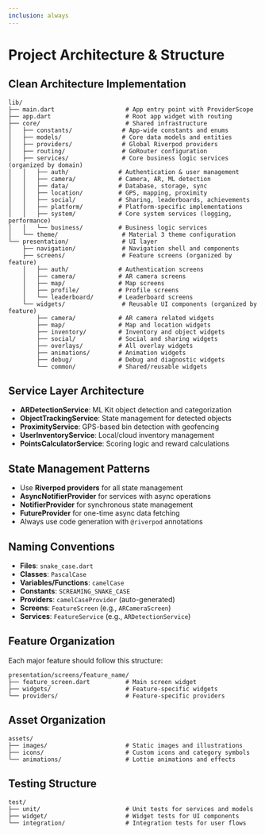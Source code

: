 ```yaml
---
inclusion: always
---
```


# Project Architecture & Structure

## Clean Architecture Implementation
```
lib/
├── main.dart                    # App entry point with ProviderScope
├── app.dart                     # Root app widget with routing
├── core/                        # Shared infrastructure
│   ├── constants/              # App-wide constants and enums
│   ├── models/                 # Core data models and entities
│   ├── providers/              # Global Riverpod providers
│   ├── routing/                # GoRouter configuration
│   ├── services/               # Core business logic services (organized by domain)
│   │   ├── auth/              # Authentication & user management
│   │   ├── camera/            # Camera, AR, ML detection
│   │   ├── data/              # Database, storage, sync
│   │   ├── location/          # GPS, mapping, proximity
│   │   ├── social/            # Sharing, leaderboards, achievements
│   │   ├── platform/          # Platform-specific implementations
│   │   ├── system/            # Core system services (logging, performance)
│   │   └── business/          # Business logic services
│   └── theme/                  # Material 3 theme configuration
└── presentation/               # UI layer
    ├── navigation/             # Navigation shell and components
    ├── screens/                # Feature screens (organized by feature)
    │   ├── auth/              # Authentication screens
    │   ├── camera/            # AR camera screens
    │   ├── map/               # Map screens
    │   ├── profile/           # Profile screens
    │   └── leaderboard/       # Leaderboard screens
    └── widgets/                # Reusable UI components (organized by feature)
        ├── camera/            # AR camera related widgets
        ├── map/               # Map and location widgets
        ├── inventory/         # Inventory and object widgets
        ├── social/            # Social and sharing widgets
        ├── overlays/          # All overlay widgets
        ├── animations/        # Animation widgets
        ├── debug/             # Debug and diagnostic widgets
        └── common/            # Shared/reusable widgets
```

## Service Layer Architecture
- **ARDetectionService**: ML Kit object detection and categorization
- **ObjectTrackingService**: State management for detected objects
- **ProximityService**: GPS-based bin detection with geofencing
- **UserInventoryService**: Local/cloud inventory management
- **PointsCalculatorService**: Scoring logic and reward calculations

## State Management Patterns
- Use **Riverpod providers** for all state management
- **AsyncNotifierProvider** for services with async operations
- **NotifierProvider** for synchronous state management
- **FutureProvider** for one-time async data fetching
- Always use code generation with `@riverpod` annotations

## Naming Conventions
- **Files**: `snake_case.dart`
- **Classes**: `PascalCase`
- **Variables/Functions**: `camelCase`
- **Constants**: `SCREAMING_SNAKE_CASE`
- **Providers**: `camelCaseProvider` (auto-generated)
- **Screens**: `FeatureScreen` (e.g., `ARCameraScreen`)
- **Services**: `FeatureService` (e.g., `ARDetectionService`)

## Feature Organization
Each major feature should follow this structure:
```
presentation/screens/feature_name/
├── feature_screen.dart          # Main screen widget
├── widgets/                     # Feature-specific widgets
└── providers/                   # Feature-specific providers
```

## Asset Organization
```
assets/
├── images/                      # Static images and illustrations
├── icons/                       # Custom icons and category symbols
└── animations/                  # Lottie animations and effects
```

## Testing Structure
```
test/
├── unit/                        # Unit tests for services and models
├── widget/                      # Widget tests for UI components
└── integration/                 # Integration tests for user flows
```